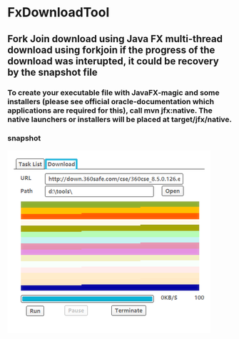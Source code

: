 # FxDownloadTool

## Fork Join download using Java FX multi-thread download using forkjoin if the progress of the download was interupted, it could be recovery by the snapshot file

### To create your executable file with JavaFX-magic and some installers (please see official oracle-documentation which applications are required for this), call mvn jfx:native. The native launchers or installers will be placed at target/jfx/native.


### snapshot
![image](https://raw.githubusercontent.com/shnulaa/FxDownloadTool/master/src/main/resources/image/snapshot.png)

